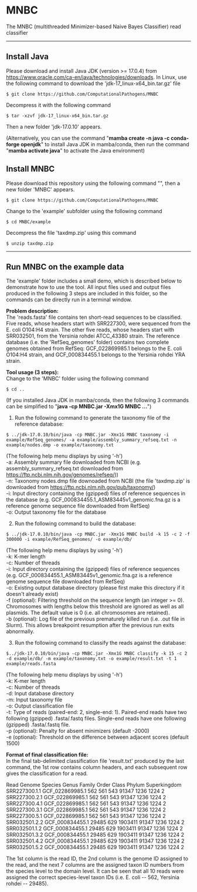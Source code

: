 # MNBC

The MNBC (multithreaded Minimizer-based Naive Bayes Classifier) read classifier

*********************************************************************************************************  
## Install Java
Please download and install Java JDK (version >= 17.0.4) from https://www.oracle.com/ca-en/java/technologies/downloads. In Linux, use the following command to download the 'jdk-17_linux-x64_bin.tar.gz' file  
````
$ git clone https://github.com/ComputationalPathogens/MNBC
````
Decompress it with the following command  
````
$ tar -xzvf jdk-17_linux-x64_bin.tar.gz
````
Then a new folder 'jdk-17.0.10' appears.<br/>

(Alternatively, you can use the command "<b>mamba create -n java -c conda-forge openjdk</b>" to install Java JDK in mamba/conda, then run the command "<b>mamba activate java</b>" to activate the Java environment)  
## Install MNBC
Please download this repository using the following command "<b></b>", then a new folder 'MNBC' appears.  
````
$ git clone https://github.com/ComputationalPathogens/MNBC
````
Change to the 'example' subfolder using the following command  
````
$ cd MNBC/example
````
Decompress the file 'taxdmp.zip' using this command  
````
$ unzip taxdmp.zip
````
*********************************************************************************************************  

## Run MNBC on the example data
The 'example' folder includes a small demo, which is described below to demonstrate how to use the tool. All input files used and output files produced in the following 3 steps are included in this folder, so the commands can be directly run in a terminal window.  

<b>Problem description:</b>  
The 'reads.fasta' file contains ten short-read sequences to be classified. Five reads, whose headers start with SRR227300, were sequenced from the E. coli O104:H4 strain. The other five reads, whose headers start with SRR032501, from the Yersinia rohdei ATCC_43380 strain. The reference database (i.e. the 'RefSeq_genomes' folder) contains two complete genomes obtained from RefSeq: GCF_022869985.1 belongs to the E. coli O104:H4 strain, and GCF_000834455.1 belongs to the Yersinia rohdei YRA strain.  

<b>Tool usage (3 steps):</b>  
Change to the 'MNBC' folder using the following command  
````
$ cd ..
````

(If you installed Java JDK in mamba/conda, then the following 3 commands can be simplified to "<b>java -cp MNBC.jar -Xmx1G MNBC ...</b>")  
1. Run the following command to generate the taxonomy file of the reference database:  
````
$ ../jdk-17.0.10/bin/java -cp MNBC.jar -Xmx1G MNBC taxonomy -i example/RefSeq_genomes/ -a example/assembly_summary_refseq.txt -n example/nodes.dmp -o example/taxonomy.txt
````
(The following help menu displays by using '-h')  
-a:	Assembly summary file downloaded from NCBI (e.g. assembly_summary_refseq.txt downloaded from https://ftp.ncbi.nlm.nih.gov/genomes/refseq/))  
-n:	Taxonomy nodes.dmp file downoaded from NCBI (the file 'taxdmp.zip' is downloaded from https://ftp.ncbi.nlm.nih.gov/pub/taxonomy/)  
-i:	Input directory containing the (gzipped) files of reference sequences in the database (e.g. GCF_000834455.1_ASM83445v1_genomic.fna.gz is a reference genome sequence file downloaded from RefSeq)  
-o:	Output taxonomy file for the database

2. Run the following command to build the database:  
````
$ ../jdk-17.0.10/bin/java -cp MNBC.jar -Xmx1G MNBC build -k 15 -c 2 -f 300000 -i example/RefSeq_genomes/ -o example/db/
````
(The following help menu displays by using '-h')  
-k:	K-mer length  
-c:	Number of threads  
-i:	Input directory containing the (gzipped) files of reference sequences (e.g. GCF_000834455.1_ASM83445v1_genomic.fna.gz is a reference genome sequence file downloaded from RefSeq)  
-o: Existing output database directory (please first make this directory if it doesn't already exist)  
-f (optional): Filtering threshold on the sequence length (an integer >= 0). Chromosomes with lengths below this threshold are ignored as well as all plasmids. The default value is 0 (i.e. all chromosomes are retained).  
-b (optional): Log file of the previous prematurely killed run (i.e. .out file in Slurm). This allows breakpoint resumption after the previous run exits abnormally.

3. Run the following command to classify the reads against the database:  
````
$../jdk-17.0.10/bin/java -cp MNBC.jar -Xmx1G MNBC classify -k 15 -c 2 -d example/db/ -m example/taxonomy.txt -o example/result.txt -t 1 example/reads.fasta
````
(The following help menu displays by using '-h')  
-k: K-mer length  
-c: Number of threads  
-d: Input database directory  
-m:	Input taxonomy file  
-o:	Output classification file  
-t:	Type of reads (paired-end: 2, single-end: 1). Paired-end reads have two following (gzipped) .fasta/.fastq files. Single-end reads have one following (gzipped) .fasta/.fastq file.  
-p (optional): Penalty for absent minimizers (default -2000)  
-e (optional): Threshold on the difference between adjacent scores (default 1500)

<b>Format of final classification file:</b>  
In the final tab-delimited classification file 'result.txt' produced by the last command, the 1st row contains column headers, and each subsequent row gives the classification for a read.  

Read	Genome	Species	Genus	Family	Order	Class	Phylum	Superkingdom  
SRR227300.1.1	GCF_022869985.1	562	561	543	91347	1236	1224	2  
SRR227300.2.1	GCF_022869985.1	562	561	543	91347	1236	1224	2  
SRR227300.4.1	GCF_022869985.1	562	561	543	91347	1236	1224	2  
SRR227300.3.1	GCF_022869985.1	562	561	543	91347	1236	1224	2  
SRR227300.5.1	GCF_022869985.1	562	561	543	91347	1236	1224	2  
SRR032501.2.2	GCF_000834455.1	29485	629	1903411	91347	1236	1224	2  
SRR032501.1.2	GCF_000834455.1	29485	629	1903411	91347	1236	1224	2  
SRR032501.3.2	GCF_000834455.1	29485	629	1903411	91347	1236	1224	2  
SRR032501.4.2	GCF_000834455.1	29485	629	1903411	91347	1236	1224	2  
SRR032501.5.2	GCF_000834455.1	29485	629	1903411	91347	1236	1224	2  

The 1st column is the read ID, the 2nd column is the genome ID assigned to the read, and the next 7 columns are the assigned taxon ID numbers from the species level to the domain level. It can be seen that all 10 reads were assigned the correct species-level taxon IDs (i.e. E. coli -- 562, Yersinia rohdei -- 29485).